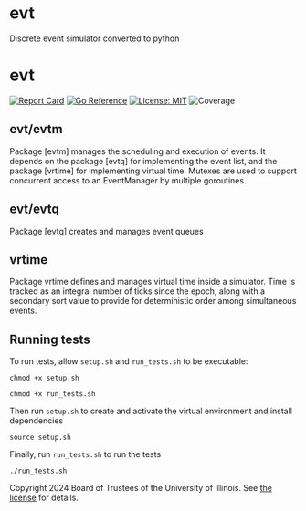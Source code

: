 # evt
Discrete event simulator converted to python

# evt

[![Report Card](https://goreportcard.com/badge/github.com/iti/evt)](https://goreportcard.com/report/github.com/iti/evt) 
[![Go Reference](https://pkg.go.dev/badge/github.com/iti/evt.svg)](https://pkg.go.dev/github.com/iti/evt) 
[![License: MIT](https://img.shields.io/badge/License-MIT-yellow.svg)](https://opensource.org/licenses/MIT)
![Coverage](https://img.shields.io/badge/Coverage-0.0%25-red)

## evt/evtm

Package [evtm] manages the scheduling and execution of events.
It depends on the package [evtq] for implementing the event list,
and the package [vrtime] for implementing virtual time.
Mutexes are used to support concurrent access to an EventManager
by multiple goroutines.


## evt/evtq

Package [evtq] creates and manages event queues

## vrtime

Package vrtime defines and manages virtual time inside a simulator.
Time is tracked as an integral number of ticks since
the epoch, along with a secondary sort value to provide for
deterministic order among simultaneous events.

## Running tests

To run tests, allow `setup.sh` and `run_tests.sh` to be executable:

`chmod +x setup.sh`

`chmod +x run_tests.sh`

Then run `setup.sh` to create and activate the virtual environment and install dependencies

`source setup.sh`

Finally, run `run_tests.sh` to run the tests

`./run_tests.sh`

Copyright 2024 Board of Trustees of the University of Illinois.
See [the license](LICENSE) for details.
